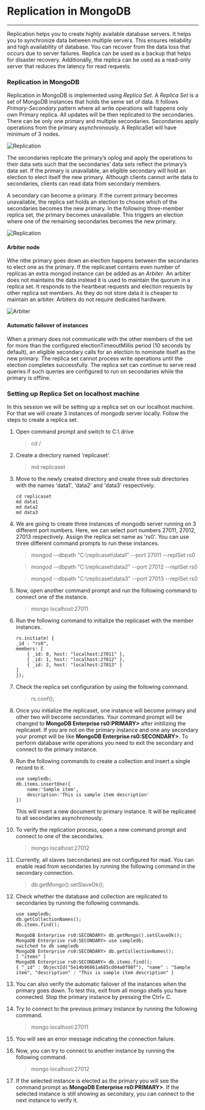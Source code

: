 # Replication in MongoDB
----
Replication helps you to create highly available database servers. It helps you to synchronize data between multiple servers. This ensures reliability and high availability of database. You can recover from the data loss that occurs due to server failures. Replica can be used as a backup that helps for disaster recovery. Additionally, the replica can be used as a read-only server that reduces the latency for read requests. 

### Replication in MongoDB
Replication in MongoDB is implemented using *Replica Set*. A *Replica Set* is a set of MongoDB instances that holds the seme set of data. It follows *Primary-Secondary* pattern where all write operations will happens only own Primary replica. All updates will be then replicated to the secondaries. There can be only one primary and multiple secondaries. Secondaries apply operations from the primary asynchronously. A ReplicaSet will have minimum of 3 nodes.

![Replication](./assets/markdown/mongo-replication/images/replica-set.svg)

The secondaries replicate the primary’s oplog and apply the operations to their data sets such that the secondaries’ data sets reflect the primary’s data set. If the primary is unavailable, an eligible secondary will hold an election to elect itself the new primary. Although clients cannot write data to secondaries, clients can read data from secondary members.

A secondary can become a primary. If the current primary becomes unavailable, the replica set holds an election to choose which of the secondaries becomes the new primary. In the following three-member replica set, the primary becomes unavailable. This triggers an election where one of the remaining secondaries becomes the new primary.

![Replication](./assets/markdown/mongo-replication/images/replica-set-election.svg)

#### Arbiter node
Whe nthe primary goes down an election happens between the secondaries to elect one as the primary. If the replicaset contains even number of replicas an extra mongod instance can be added as an *Arbiter*. An arbiter does not maintains the data instead it is used to maintain the quorum in a replica set. It responds to the heartbeat requests and election requests by other replica set members. As they do not store data it is cheaper to maintain an arbiter. Arbiters do not require dedicated hardware. 

![Arbiter](./assets/markdown/mongo-replication/images/replica-set-arbiter.svg)

#### Automatic failover of instances
When a primary does not communicate with the other members of the set for more than the configured electionTimeoutMillis period (10 seconds by default), an eligible secondary calls for an election to nominate itself as the new primary. The replica set cannot process write operations until the election completes successfully. The replica set can continue to serve read queries if such queries are configured to run on secondaries while the primary is offline.

### Setting up Replica Set on localhost machine
In this session we will be setting up a replica set on our localhost machine. For that we will create 3 instances of mongodb server locally. Follow the steps to create a replica set.

1. Open command prompt and switch to C:\ drive
    > cd /
2. Create a directory named 'replicaset'.
    > md replicaset
3. Move to the newly created directory and create three sub directories with the names 'data1', 'data2' and 'data3' respectively.
    ```
    cd replicaset
    md data1
    md data2
    md data3
    ```
4. We are going to create three instances of mongodb server running on 3 different port numbers. Here, we can select port numbers 27011, 27012, 27013 respectively. Assign the replica set name as 'rs0'. You can use three different command prompts to run these instances.
    > mongod --dbpath "C:\replicaset\data1" --port 27011 --replSet rs0

    > mongod --dbpath "C:\replicaset\data2" --port 27012 --replSet rs0

    > mongod --dbpath "C:\replicaset\data3" --port 27013 --replSet rs0

5. Now, open another command prompt and run the following command to connect one of the instance.
    > mongo localhost:27011
6. Run the following command to initialize the replicaset with the member instances.
    ```
    rs.initiate( {
    _id : "rs0",
    members: [
        { _id: 0, host: "localhost:27011" },
        { _id: 1, host: "localhost:27012" },
        { _id: 2, host: "localhost:27013" }
    ]
    });
    ```
7. Check the replica set configuration by using the following command.
    > rs.conf();
8. Once you initialize the replicaset, one instance will become primary and other two will become secondaries. Your command prompt will be changed to **MongoDB Enterprise rs0:PRIMARY>** after initilizing the replicaset. If you are not on the primary instance and one any secondary your prompt will be like **MongoDB Enterprise rs0:SECONDARY>**. To perform database write operations you need to exit the secondary and connect to the primary instance.
9. Run the following commands to create a collection and insert a single record to it.
    ```
    use sampledb;
    db.items.insertOne({
	    name:'Sample item',
	    description:'This is sample item description'
    })
    ```
    This will insert a new document to primary instance. It will be replicated to all secondaries asynchronously.
10. To verify the replication process, open a new command prompt and connect to one of the secondaries.
    > mongo localhost:27012
11. Currently, all slaves (secondaries) are not configured for read. You can enable read from secondaries by running the following command in the secondary connection.
    > db.getMongo().setSlaveOk();
12. Check whether the database and collection are replicated to secondaries by running the following commands.
    ```
    use sampledb;
    db.getCollectionNames();
    db.items.find();
    ```
    ```
    MongoDB Enterprise rs0:SECONDARY> db.getMongo().setSlaveOk();
    MongoDB Enterprise rs0:SECONDARY> use sampledb;
    switched to db sampledb
    MongoDB Enterprise rs0:SECONDARY> db.getCollectionNames();
    [ "items" ]
    MongoDB Enterprise rs0:SECONDARY> db.items.find();
    { "_id" : ObjectId("5e14b96061a685cd04a0f98f"), "name" : "Sample item", "description" : "This is sample item description" } 
    ```
13. You can also verify the automatic failover of the instances when the primary goes down. To test this, exit from all mongo shells you have connected. Stop the primary instance by pressing the Ctrl+ C.
14. Try to connect to the previous primary instance by running the following command.
    > mongo localhost:27011
15. You will see an error message indicating the connection failure.
16. Now, you can try to connect to another instance by running the following command.
    > mongo localhost:27012
17. If the selected instance is elected as the primary you will see the command prompt as **MongoDB Enterprise rs0:PRIMARY>**. If the selected instance is still showing as secondary, you can connect to the next instance to verify it.


